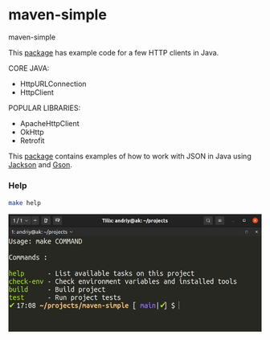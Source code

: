 # maven-simple
maven-simple

This [package](https://github.com/AndriyKalashnykov/maven-simple/tree/main/src/main/java/http/client) has example code for a few HTTP clients in Java.

CORE JAVA:
* HttpURLConnection
* HttpClient

POPULAR LIBRARIES:
* ApacheHttpClient
* OkHttp
* Retrofit

This [package](https://github.com/AndriyKalashnykov/maven-simple/tree/main/src/main/java/jsonparse/) contains examples 
of how to work with JSON in Java using [Jackson](https://github.com/FasterXML/jackson) and [Gson](https://github.com/google/gson).

### Help

```bash
make help
```

![make-help](./images/help.png)